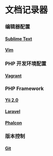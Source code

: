 # 文档记录器

### 编辑器配置

#### [Sublime Text](./src/editor/sublime.md)
#### [Vim](./src/editor/vim.md)

### PHP 开发环境配置

#### [Vagrant](./src/php/environment.md)

### PHP Framework

#### [Yii 2.0](./src/php/framework/yii/README.md)
#### [Laravel](./src/php/framework/laravel.md)
#### [Phalcon](./src/php/framework/phalcon.md)

### 版本控制

#### [Git](./src/vcs/git.md)
